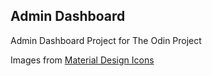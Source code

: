 ## Admin Dashboard

Admin Dashboard Project for The Odin Project

Images from [Material Design Icons](https://materialdesignicons.com/)